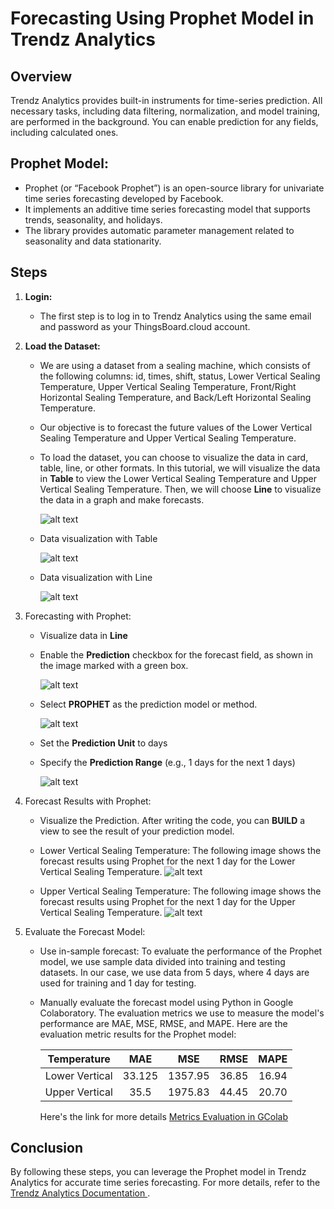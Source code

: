 # Forecasting Using Prophet Model in Trendz Analytics

## **Overview** 

Trendz Analytics provides built-in instruments for time-series prediction. All necessary tasks, including data filtering, normalization, and model training, are performed in the background. You can enable prediction for any fields, including calculated ones.

## **Prophet Model:**
* Prophet (or “Facebook Prophet”) is an open-source library for univariate time series forecasting developed by Facebook.
* It implements an additive time series forecasting model that supports trends, seasonality, and holidays.
* The library provides automatic parameter management related to seasonality and data stationarity.

## **Steps**

1. **Login:**

    * The first step is to log in to Trendz Analytics using the same email and password as your ThingsBoard.cloud account.

2. **Load the Dataset:**

    * We are using a dataset from a sealing machine, which consists of the following columns: id, times, shift, status, Lower Vertical Sealing Temperature, Upper Vertical Sealing Temperature, Front/Right Horizontal Sealing Temperature, and Back/Left Horizontal Sealing Temperature.

    * Our objective is to forecast the future values of the Lower Vertical Sealing Temperature and Upper Vertical Sealing Temperature.

    * To load the dataset, you can choose to visualize the data in card, table, line, or other formats. In this tutorial, we will visualize the data in **Table** to view the Lower Vertical Sealing Temperature and Upper Vertical Sealing Temperature. Then, we will choose **Line** to visualize the data in a graph and make forecasts.

        ![alt text](<../images/default model/format data visualization.png>)

    * Data visualization with Table

        ![alt text](<../images/default model/vertical bawah 26-29 march.png>)

    * Data visualization with Line

        ![alt text](<../images/default model/vertical bawah 26-29 march line.png>)

3. Forecasting with Prophet:
    * Visualize data in **Line**

    * Enable the **Prediction** checkbox for the forecast field, as shown in the image marked with a green box.

        ![alt text](<../images/default model/checkbox pred.png>)

    * Select **PROPHET** as the prediction model or method.

        ![alt text](<../images/default model/choose prophet.png>)

    * Set the **Prediction Unit** to days

    * Specify the **Prediction Range** (e.g., 1 days for the next 1 days)

        ![alt text](<../images/default model/1 day pred.png>)

4. Forecast Results with Prophet:

    * Visualize the Prediction. After writing the code, you can **BUILD** a view to see the result of your prediction model.
    * Lower Vertical Sealing Temperature: The following image shows the forecast results using Prophet for the next 1 day for the Lower Vertical Sealing Temperature.
        ![alt text](<../images/default model/forecast_VB temp.png>) 

    * Upper Vertical Sealing Temperature: The following image shows the forecast results using Prophet for the next 1 day for the Upper Vertical Sealing Temperature.
        ![alt text](<../images/default model/forecast_VA temp.png>)



5. Evaluate the Forecast Model:
    * Use in-sample forecast: To evaluate the performance of the Prophet model, we use sample data divided into training and testing datasets. In our case, we use data from 5 days, where 4 days are used for training and 1 day for testing.
    * Manually evaluate the forecast model using Python in Google Colaboratory. The evaluation metrics we use to measure the model's performance are MAE, MSE, RMSE, and MAPE. Here are the evaluation metric results for the Prophet model:


        | Temperature | MAE | MSE | RMSE | MAPE |
        |:---:|:---:|:---:|:---:|:---:|
        | Lower Vertical | 33.125 | 1357.95 | 36.85 | 16.94 |
        | Upper Vertical | 35.5 | 1975.83 | 44.45 | 20.70 |

        Here's the link for more details [Metrics Evaluation in GColab ](https://colab.research.google.com/drive/1OpmMeYe5ffuTmcCarwr2lnVKRToyctD-?usp=sharing)

## Conclusion
By following these steps, you can leverage the Prophet model in Trendz Analytics for accurate time series forecasting. For more details, refer to the [Trendz Analytics Documentation ](https://thingsboard.io/docs/trendz/). 


